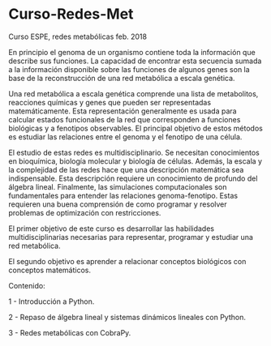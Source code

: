 # Curso-Redes-Met
Curso ESPE, redes metabólicas feb. 2018

En principio el genoma de un organismo contiene toda la información que describe sus funciones. La capacidad de encontrar esta secuencia sumada a la información disponible sobre las funciones de algunos genes son la base de la reconstrucción de una red metabólica a escala genética.

Una red metabólica a escala genética comprende una lista de metabolitos, reacciones químicas y genes que pueden ser representadas matemáticamente. Esta representación generalmente es usada para calcular estados funcionales de la red que corresponden a funciones biológicas y a fenotipos observables. El principal objetivo de estos métodos es estudiar las relaciones entre el genoma y el fenotipo de una célula.

El estudio de estas redes es multidisciplinario. Se necesitan conocimientos en bioquímica, biología molecular y biología de células. Además, la escala y la complejidad de las redes hace que una descripción matemática sea indispensable. Esta descripción requiere un conocimiento de profundo del álgebra lineal. Finalmente, las simulaciones computacionales son fundamentales para entender las relaciones genoma-fenotipo. Estas requieren una buena comprensión de como programar y resolver problemas de optimización con restricciones.

El primer objetivo de este curso es desarrollar las habilidades multidisciplinarias necesarias para representar, programar y estudiar una red metabólica. 

El segundo objetivo es aprender a relacionar conceptos biológicos con conceptos matemáticos. 

Contenido: 

  1 - Introducción a Python.
  
  2 - Repaso de álgebra lineal y sistemas dinámicos lineales con Python. 
  
  3 - Redes metabólicas con CobraPy.
